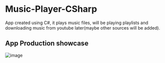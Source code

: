 # Music-Player-CSharp
  App created using C#, it plays music files, will be playing playlists and downloading music from youtube later(maybe other sources will be added).
  
## App Production showcase
  ![image](https://github.com/HyperJAK/Music-Player-CSharp/assets/63348015/2256f3dd-5ade-481d-b475-7766290cdc3b)


